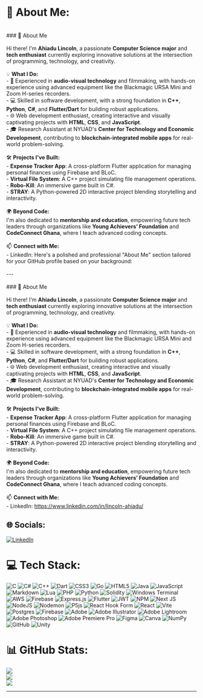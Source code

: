 # 💫 About Me:
<br>### 👋 About Me  <br><br>Hi there! I'm **Ahiadu Lincoln**, a passionate **Computer Science major** and **tech enthusiast** currently exploring innovative solutions at the intersection of programming, technology, and creativity.  <br><br>💡 **What I Do:**  <br>- 🎥 Experienced in **audio-visual technology** and filmmaking, with hands-on experience using advanced equipment like the Blackmagic URSA Mini and Zoom H-series recorders.  <br>- 💻 Skilled in software development, with a strong foundation in **C++**, **Python**, **C#**, and **Flutter/Dart** for building robust applications.  <br>- 🌐 Web development enthusiast, creating interactive and visually captivating projects with **HTML**, **CSS**, and **JavaScript**.  <br>- 🎓 Research Assistant at NYUAD's **Center for Technology and Economic Development**, contributing to **blockchain-integrated mobile apps** for real-world problem-solving.  <br><br>🛠️ **Projects I've Built:**  <br>- **Expense Tracker App**: A cross-platform Flutter application for managing personal finances using Firebase and BLoC.  <br>- **Virtual File System**: A C++ project simulating file management operations.  <br>- **Robo-Kill**: An immersive game built in C#.  <br>- **STRAY**: A Python-powered 2D interactive project blending storytelling and interactivity.  <br><br>🌍 **Beyond Code:**  <br>I'm also dedicated to **mentorship and education**, empowering future tech leaders through organizations like **Young Achievers’ Foundation** and **CodeConnect Ghana**, where I teach advanced coding concepts.  <br><br>📫 **Connect with Me:**  <br>- LinkedIn: Here's a polished and professional "About Me" section tailored for your GitHub profile based on your background:<br><br>---<br><br>### 👋 About Me  <br><br>Hi there! I'm **Ahiadu Lincoln**, a passionate **Computer Science major** and **tech enthusiast** currently exploring innovative solutions at the intersection of programming, technology, and creativity.  <br><br>💡 **What I Do:**  <br>- 🎥 Experienced in **audio-visual technology** and filmmaking, with hands-on experience using advanced equipment like the Blackmagic URSA Mini and Zoom H-series recorders.  <br>- 💻 Skilled in software development, with a strong foundation in **C++**, **Python**, **C#**, and **Flutter/Dart** for building robust applications.  <br>- 🌐 Web development enthusiast, creating interactive and visually captivating projects with **HTML**, **CSS**, and **JavaScript**.  <br>- 🎓 Research Assistant at NYUAD's **Center for Technology and Economic Development**, contributing to **blockchain-integrated mobile apps** for real-world problem-solving.  <br><br>🛠️ **Projects I've Built:**  <br>- **Expense Tracker App**: A cross-platform Flutter application for managing personal finances using Firebase and BLoC.  <br>- **Virtual File System**: A C++ project simulating file management operations.  <br>- **Robo-Kill**: An immersive game built in C#.  <br>- **STRAY**: A Python-powered 2D interactive project blending storytelling and interactivity.  <br><br>🌍 **Beyond Code:**  <br>I'm also dedicated to **mentorship and education**, empowering future tech leaders through organizations like **Young Achievers’ Foundation** and **CodeConnect Ghana**, where I teach advanced coding concepts.  <br><br>📫 **Connect with Me:**  <br>- LinkedIn: https://www.linkedin.com/in/lincoln-ahiadu/ <br>


## 🌐 Socials:
[![LinkedIn](https://img.shields.io/badge/LinkedIn-%230077B5.svg?logo=linkedin&logoColor=white)](https://linkedin.com/in/lincolnahiadu) 

# 💻 Tech Stack:
![C](https://img.shields.io/badge/c-%2300599C.svg?style=for-the-badge&logo=c&logoColor=white) ![C#](https://img.shields.io/badge/c%23-%23239120.svg?style=for-the-badge&logo=csharp&logoColor=white) ![C++](https://img.shields.io/badge/c++-%2300599C.svg?style=for-the-badge&logo=c%2B%2B&logoColor=white) ![Dart](https://img.shields.io/badge/dart-%230175C2.svg?style=for-the-badge&logo=dart&logoColor=white) ![CSS3](https://img.shields.io/badge/css3-%231572B6.svg?style=for-the-badge&logo=css3&logoColor=white) ![Go](https://img.shields.io/badge/go-%2300ADD8.svg?style=for-the-badge&logo=go&logoColor=white) ![HTML5](https://img.shields.io/badge/html5-%23E34F26.svg?style=for-the-badge&logo=html5&logoColor=white) ![Java](https://img.shields.io/badge/java-%23ED8B00.svg?style=for-the-badge&logo=openjdk&logoColor=white) ![JavaScript](https://img.shields.io/badge/javascript-%23323330.svg?style=for-the-badge&logo=javascript&logoColor=%23F7DF1E) ![Markdown](https://img.shields.io/badge/markdown-%23000000.svg?style=for-the-badge&logo=markdown&logoColor=white) ![Lua](https://img.shields.io/badge/lua-%232C2D72.svg?style=for-the-badge&logo=lua&logoColor=white) ![PHP](https://img.shields.io/badge/php-%23777BB4.svg?style=for-the-badge&logo=php&logoColor=white) ![Python](https://img.shields.io/badge/python-3670A0?style=for-the-badge&logo=python&logoColor=ffdd54) ![Solidity](https://img.shields.io/badge/Solidity-%23363636.svg?style=for-the-badge&logo=solidity&logoColor=white) ![Windows Terminal](https://img.shields.io/badge/Windows%20Terminal-%234D4D4D.svg?style=for-the-badge&logo=windows-terminal&logoColor=white) ![AWS](https://img.shields.io/badge/AWS-%23FF9900.svg?style=for-the-badge&logo=amazon-aws&logoColor=white) ![Firebase](https://img.shields.io/badge/firebase-%23039BE5.svg?style=for-the-badge&logo=firebase) ![Express.js](https://img.shields.io/badge/express.js-%23404d59.svg?style=for-the-badge&logo=express&logoColor=%2361DAFB) ![Flutter](https://img.shields.io/badge/Flutter-%2302569B.svg?style=for-the-badge&logo=Flutter&logoColor=white) ![JWT](https://img.shields.io/badge/JWT-black?style=for-the-badge&logo=JSON%20web%20tokens) ![NPM](https://img.shields.io/badge/NPM-%23CB3837.svg?style=for-the-badge&logo=npm&logoColor=white) ![Next JS](https://img.shields.io/badge/Next-black?style=for-the-badge&logo=next.js&logoColor=white) ![NodeJS](https://img.shields.io/badge/node.js-6DA55F?style=for-the-badge&logo=node.js&logoColor=white) ![Nodemon](https://img.shields.io/badge/NODEMON-%23323330.svg?style=for-the-badge&logo=nodemon&logoColor=%BBDEAD) ![P5js](https://img.shields.io/badge/p5.js-ED225D?style=for-the-badge&logo=p5.js&logoColor=FFFFFF) ![React Hook Form](https://img.shields.io/badge/React%20Hook%20Form-%23EC5990.svg?style=for-the-badge&logo=reacthookform&logoColor=white) ![React](https://img.shields.io/badge/react-%2320232a.svg?style=for-the-badge&logo=react&logoColor=%2361DAFB) ![Vite](https://img.shields.io/badge/vite-%23646CFF.svg?style=for-the-badge&logo=vite&logoColor=white) ![Postgres](https://img.shields.io/badge/postgres-%23316192.svg?style=for-the-badge&logo=postgresql&logoColor=white) ![Firebase](https://img.shields.io/badge/firebase-a08021?style=for-the-badge&logo=firebase&logoColor=ffcd34) ![Adobe](https://img.shields.io/badge/adobe-%23FF0000.svg?style=for-the-badge&logo=adobe&logoColor=white) ![Adobe Illustrator](https://img.shields.io/badge/adobe%20illustrator-%23FF9A00.svg?style=for-the-badge&logo=adobe%20illustrator&logoColor=white) ![Adobe Lightroom](https://img.shields.io/badge/Adobe%20Lightroom-31A8FF.svg?style=for-the-badge&logo=Adobe%20Lightroom&logoColor=white) ![Adobe Photoshop](https://img.shields.io/badge/adobe%20photoshop-%2331A8FF.svg?style=for-the-badge&logo=adobe%20photoshop&logoColor=white) ![Adobe Premiere Pro](https://img.shields.io/badge/Adobe%20Premiere%20Pro-9999FF.svg?style=for-the-badge&logo=Adobe%20Premiere%20Pro&logoColor=white) ![Figma](https://img.shields.io/badge/figma-%23F24E1E.svg?style=for-the-badge&logo=figma&logoColor=white) ![Canva](https://img.shields.io/badge/Canva-%2300C4CC.svg?style=for-the-badge&logo=Canva&logoColor=white) ![NumPy](https://img.shields.io/badge/numpy-%23013243.svg?style=for-the-badge&logo=numpy&logoColor=white) ![GitHub](https://img.shields.io/badge/github-%23121011.svg?style=for-the-badge&logo=github&logoColor=white) ![Unity](https://img.shields.io/badge/unity-%23000000.svg?style=for-the-badge&logo=unity&logoColor=white)
# 📊 GitHub Stats:
![](https://github-readme-stats.vercel.app/api?username=iLinx007&theme=dark&hide_border=false&include_all_commits=true&count_private=false)<br/>
![](https://github-readme-streak-stats.herokuapp.com/?user=iLinx007&theme=dark&hide_border=false)<br/>
![](https://github-readme-stats.vercel.app/api/top-langs/?username=iLinx007&theme=dark&hide_border=false&include_all_commits=true&count_private=false&layout=compact)

---
